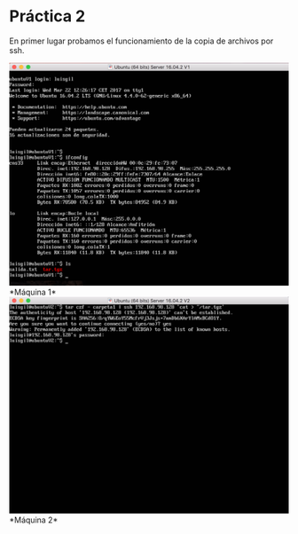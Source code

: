**Práctica 2**
==============

En primer lugar probamos el funcionamiento de la copia de archivos por ssh.

<img src="https://github.com/luisgm420/SWAP/blob/master/Practicas/practica2/Capturas%20de%20pantalla/2_M1.png">
*Máquina 1*

<img src="https://github.com/luisgm420/SWAP/blob/master/Practicas/practica2/Capturas%20de%20pantalla/2_M2.png">
*Máquina 2*
